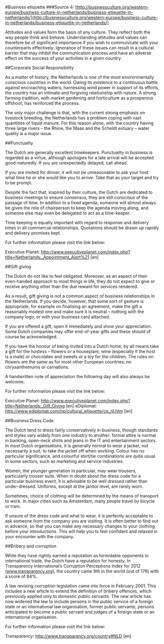 #Business etiquette
###Source 4: [http://businessculture.org/western-europe/business-culture-in-netherlands/business-etiquette-in-netherlands/](http://businessculture.org/western-europe/business-culture-in-netherlands/business-etiquette-in-netherlands/)

Attitudes and values form the basis of any culture. They reflect both the way people think and behave. Understanding attitudes and values can therefore be of significant importance if you wish to communicate with your counterparts effectively. Ignorance of these issues can result in a cultural barrier that may inhibit the communication process and have an adverse effect on the success of your activities in a given country.

##Corporate Social Responsibility

As a matter of history, the Netherlands is one of the most environmentally conscious countries in the world. Owing its existence to a continuous battle against encroaching waters, harnessing wind power in support of its efforts, the country has an intimate and forgiving relationship with nature. A strong farming tradition, with market gardening and horticulture as a prosperous offshoot, has reinforced the process.

The only major challenge is that, with the current strong emphasis on livestock breeding, the Netherlands has a problem coping with vast quantities of liquid manure. For this reason alone, with the country having three large rivers – the Rhine, the Maas and the Scheldt estuary – water quality is a major issue.

##Punctuality

The Dutch are generally excellent timekeepers. Punctuality in business is regarded as a virtue, although apologies for a late arrival will be accepted good-naturedly. If you are unexpectedly delayed, call ahead.

If you are invited for dinner, it will not be unreasonable to ask your host what time he or she would like you to arrive. Take that as your target and try to be prompt.

Despite the fact that, inspired by their culture, the Dutch are dedicated to business meetings to ensure consensus, they are still conscious of the passage of time. In addition to a fixed agenda, someone will almost always be given the role of chairperson to keep the agenda moving along, and someone else may even be delegated to act as a time-keeper.

Time keeping is equally important with regard to response and delivery times in all commercial relationships. Quotations should be drawn up rapidly and delivery promises kept.

For further information please visit the link below:

Executive Planet: http://www.executiveplanet.com/index.php?title=Netherlands:_Appointment_Alert%21 [en]

##Gift giving

The Dutch do not like to feel obligated. Moreover, as an aspect of their even-handed approach to most things in life, they do not expect to give or receive anything other than the due reward for services rendered.

As a result, gift giving is not a common aspect of business relationships in the Netherlands. If you decide, however, that some sort of gesture is appropriate, for example on finalising an agreement, make the gift a reasonably modest one and make sure it is neutral – nothing with the company logo, or with your business card attached.

If you are offered a gift, open it immediately and show your appreciation. Some Dutch companies may offer end-of-year gifts and these should of course be acknowledged.

If you have the honour of being invited into a Dutch home, by all means take a gift for the hostess – flowers or a houseplant, wine (especially if the host is a male) or chocolates and sweets or a toy for the children. The rules on flowers are the same as for most other European countries: no chrysanthemums or carnations.

A handwritten note of appreciation the following day will also always be welcome.

For further information please visit the link below:

Executive Planet: http://www.executiveplanet.com/index.php?title=Netherlands:_Gift_Giving [en]
eDiplomat: http://www.ediplomat.com/np/cultural_etiquette/ce_nl.htm [en]

##Business Dress Code

The Dutch tend to dress fairly conservatively in business, though standards and styles vary widely from one industry to another: formal attire is normal in banking, open-neck shirts and jeans in the IT and entertainment sectors. In most Dutch organisations, it is generally normal to wear a jacket, not necessarily a suit, to take the jacket off when working. Colour has no particular significance, and colourful shirt/tie combinations are quite usual in some sectors, such as marketing and service industries.

Women, the younger generation in particular, may wear trousers, particularly trouser suits. When in doubt about the dress code for a particular business event, it is advisable to be well dressed rather than under-dressed. Uniforms, except at the janitor level, are rarely worn.

Sometimes, choice of clothing will be determined by the means of transport to work. In major cities such as Amsterdam, many people travel by bicycle or tram.

If unsure of the dress code and what to wear, it is perfectly acceptable to ask someone from the company you are visiting. It is often better to find out in advance, so that you can make any necessary changes to your clothing before your introductions. This will help you to feel confident and relaxed in your encounter with the company.

##Bribery and corruption

While they have rightly earned a reputation as formidable opponents in international trade, the Dutch have a reputation for honesty. In Transparency International’s Corruption Perceptions Index for 2012 (www.transparency.org), the country came 9th in the world (out of 176) with a score of 84%.

A law revising corruption legislation came into force in February 2001. This includes a new article to extend the definition of bribery offences, which previously applied only to domestic public servants.  The new article has now widened the law to include persons in the public service of a foreign state or an international law organisation, former public servants, persons anticipated to become a public servant and judges of a foreign state or an international organisation.

For further information please visit the link below:

Transparency: http://www.transparency.org/country#NLD [en]